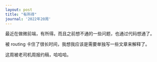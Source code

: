 ```yaml
---
layout: post
title: "有所得"
journal: '2022年20周'
---
```


最近在做微前端，有所得。而且之前想不通的一些问题，也通过代码想通了。

被 routing 卡住了很长时间，我想我应该是需要单独写一些文章来解释了。

这周被老司机周报约稿，哈哈哈。
